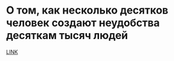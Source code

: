 # О том, как несколько десятков человек создают неудобства десяткам тысяч людей



[LINK](https://varlamov.ru/891858.html)